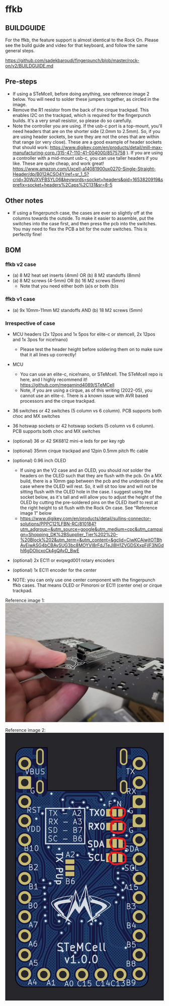 # ffkb

## BUILDGUIDE

For the ffkb, the feature support is almost identical to the Rock On. Please see the build guide and video for that keyboard, and follow the same general steps.

https://github.com/sadekbaroudi/fingerpunch/blob/master/rock-on/v2/BUILDGUIDE.md

## Pre-steps
* If using a STeMcell, before doing anything, see reference image 2 below. You will need to solder these jumpers together, as circled in the image.
* Remove the R1 resistor from the back of the cirque trackpad. This enables I2C on the trackpad, which is required for the fingerpunch builds. It's a very small resistor, so please do so carefully.
* Note the controller you are using. If the usb-c port is a top-mount, you'll need headers that are on the shorter side (2.0mm to 2.5mm). So, if you are using header sockets, be sure they are not the ones that are within that range (or very close). These are a good example of header sockets that should work: https://www.digikey.com/en/products/detail/mill-max-manufacturing-corp./315-47-110-41-004000/8575758 ). If you are using a controller with a mid-mount usb-c, you can use taller headers if you like. These are quite cheap, and work great! https://www.amazon.com/Uxcell-a14081900ux0270-Single-Straight-Header/dp/B012ACSO4Y/ref=sr_1_5?crid=30WJXVFBSYL06&keywords=socket+headers&qid=1653820919&sprefix=socket+headers%2Caps%2C131&sr=8-5

## Other notes
* If using a fingerpunch case, the cases are ever so slightly off at the columns towards the outside. To make it easier to assemble, put the switches into the case first, and then press the pcb into the switches. You may need to flex the PCB a bit for the outer switches. This is perfectly fine!

## BOM

### ffkb v2 case

* (a) 8 M2 heat set inserts (4mm) OR (b) 8 M2 standoffs (8mm)
* (a) 8 M2 screws (4-5mm) OR (b) 16 M2 screws (5mm)
  * Note that you need either both (a)s or both (b)s

### ffkb v1 case

* (a) 9x 10mm-11mm M2 standoffs AND (b) 18 M2 screws (5mm)

### Irrespective of case

* MCU headers (2x 12pos and 1x 5pos for elite-c or stemcell, 2x 12pos and 1x 3pos for nice!nano)
  * Please test the header height before soldering them on to make sure that it all lines up correctly!
* MCU
  * You can use an elite-c, nice!nano, or STeMcell. The STeMcell repo is here, and I highly recommend it! https://github.com/megamind4089/STeMCell
  * Note, if you are using a cirque, as of this writing (2022-05), you cannot use an elite-c. There is a known issue with AVR based processors and the cirque trackpad.
* 36 switches or 42 switches (5 column vs 6 column). PCB supports both choc and MX switches
* 36 hotswap sockets or 42 hotswap sockets (5 column vs 6 column). PCB supports both choc and MX switches
* (optional) 36 or 42 SK6812 mini-e leds for per key rgb
* (optional) 35mm cirque trackpad and 12pin 0.5mm pitch ffc cable
* (optional) 0.96 inch OLED
  * If using an the V2 case and an OLED, you should *not* solder the headers on the OLED such that they are flush with the pcb. On a MX build, there is a 10mm gap between the pcb and the underside of the case where the OLED will rest. So, it will sit too low and will not be sitting flush with the OLED hole in the case. I suggest using the socket below, as it's tall and will allow you to adjust the height of the OLED by cutting the pre-soldered pins on the OLED itself to rest at the right height to sit flush with the Rock On case. See "Reference image 1" below
  * https://www.digikey.com/en/products/detail/sullins-connector-solutions/PPPC121LFBN-RC/810184?utm_adgroup=&utm_source=google&utm_medium=cpc&utm_campaign=Shopping_DK%2BSupplier_Tier%202%20-%20Block%202&utm_term=&utm_content=&gclid=CjwKCAjwjtOTBhAvEiwASG4bCBAySUG3bc8MOYVl8rFdJTeJl8H1ZVGDSXxpFjlF3NGdhI6gDOlicxoCk4gQAvD_BwE
* (optional) 2x EC11 or evqwgd001 rotary encoders
* (optional) 1x EC11 encoder for the center

* NOTE: you can only use one center component with the fingerpunch ffkb cases. That means OLED or Pimoroni or EC11 (center one) or cirque trackpad.

Reference image 1:
![oledsocket](../rock-on/v2/images/oled-socket.jpg)

Reference image 2:
![STeMcell jumpers](../rock-on/v2/images/stemcell-jumpers.jpg)